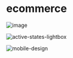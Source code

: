 # ecommerce

![image](https://user-images.githubusercontent.com/27456580/204256865-a2c86df4-2e90-4acb-b41c-60e19098410d.png)

![active-states-lightbox](https://user-images.githubusercontent.com/27456580/204257136-d92279ad-b08f-4474-84a1-e16e2154abe6.jpg)

![mobile-design](https://user-images.githubusercontent.com/27456580/204257103-439efff6-fc77-4502-96ae-814449345bd1.jpg)

